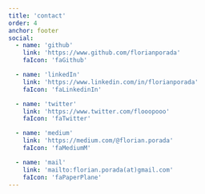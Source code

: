 ```yaml
---
title: 'contact'
order: 4
anchor: footer
social:
  - name: 'github'
    link: 'https://www.github.com/florianporada'
    faIcon: 'faGithub'

  - name: 'linkedIn'
    link: 'https://www.linkedin.com/in/florianporada'
    faIcon: 'faLinkedinIn'

  - name: 'twitter'
    link: 'https://www.twitter.com/flooopooo'
    faIcon: 'faTwitter'

  - name: 'medium'
    link: 'https://medium.com/@florian.porada'
    faIcon: 'faMediumM'

  - name: 'mail'
    link: 'mailto:florian.porada(at)gmail.com'
    faIcon: 'faPaperPlane'
---
```

